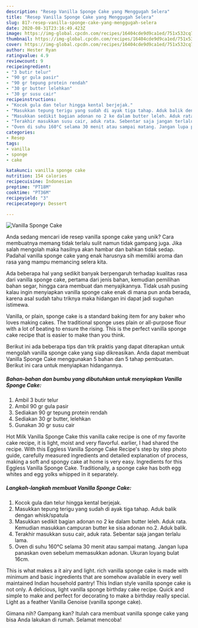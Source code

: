 ```yaml
---
description: "Resep Vanilla Sponge Cake yang Menggugah Selera"
title: "Resep Vanilla Sponge Cake yang Menggugah Selera"
slug: 817-resep-vanilla-sponge-cake-yang-menggugah-selera
date: 2020-08-31T23:16:49.423Z
image: https://img-global.cpcdn.com/recipes/16404cde9d9ca1ed/751x532cq70/vanilla-sponge-cake-foto-resep-utama.jpg
thumbnail: https://img-global.cpcdn.com/recipes/16404cde9d9ca1ed/751x532cq70/vanilla-sponge-cake-foto-resep-utama.jpg
cover: https://img-global.cpcdn.com/recipes/16404cde9d9ca1ed/751x532cq70/vanilla-sponge-cake-foto-resep-utama.jpg
author: Hester Ryan
ratingvalue: 4.9
reviewcount: 9
recipeingredient:
- "3 butir telur"
- "90 gr gula pasir"
- "90 gr tepung protein rendah"
- "30 gr butter lelehkan"
- "30 gr susu cair"
recipeinstructions:
- "Kocok gula dan telur hingga kental berjejak."
- "Masukkan tepung terigu yang sudah di ayak tiga tahap. Aduk balik dengan whisk/spatula"
- "Masukkan sedikit bagian adonan no 2 ke dalam butter leleh. Aduk rata. Kemudian masukkan campuran butter ke sisa adonan no.2. Aduk balik."
- "Terakhir masukkan susu cair, aduk rata. Sebentar saja jangan terlalu lama."
- "Oven di suhu 160°C selama 30 menit atau sampai matang. Jangan lupa panaskan oven sebelum memasukkan adonan. Ukuran loyang bulat 16cm."
categories:
- Resep
tags:
- vanilla
- sponge
- cake

katakunci: vanilla sponge cake 
nutrition: 154 calories
recipecuisine: Indonesian
preptime: "PT18M"
cooktime: "PT36M"
recipeyield: "3"
recipecategory: Dessert

---
```



![Vanilla Sponge Cake](https://img-global.cpcdn.com/recipes/16404cde9d9ca1ed/751x532cq70/vanilla-sponge-cake-foto-resep-utama.jpg)

Anda sedang mencari ide resep vanilla sponge cake yang unik? Cara membuatnya memang tidak terlalu sulit namun tidak gampang juga. Jika salah mengolah maka hasilnya akan hambar dan bahkan tidak sedap. Padahal vanilla sponge cake yang enak harusnya sih memiliki aroma dan rasa yang mampu memancing selera kita.

Ada beberapa hal yang sedikit banyak berpengaruh terhadap kualitas rasa dari vanilla sponge cake, pertama dari jenis bahan, kemudian pemilihan bahan segar, hingga cara membuat dan menyajikannya. Tidak usah pusing kalau ingin menyiapkan vanilla sponge cake enak di mana pun anda berada, karena asal sudah tahu triknya maka hidangan ini dapat jadi suguhan istimewa.

Vanilla, or plain, sponge cake is a standard baking item for any baker who loves making cakes. The traditional sponge uses plain or all-purpose flour with a lot of beating to ensure the rising. This is the perfect vanilla sponge cake recipe that is easier to make than you think.


Berikut ini ada beberapa tips dan trik praktis yang dapat diterapkan untuk mengolah vanilla sponge cake yang siap dikreasikan. Anda dapat membuat Vanilla Sponge Cake menggunakan 5 bahan dan 5 tahap pembuatan. Berikut ini cara untuk menyiapkan hidangannya.

<!--inarticleads1-->

##### Bahan-bahan dan bumbu yang dibutuhkan untuk menyiapkan Vanilla Sponge Cake:

1. Ambil 3 butir telur
1. Ambil 90 gr gula pasir
1. Sediakan 90 gr tepung protein rendah
1. Sediakan 30 gr butter, lelehkan
1. Gunakan 30 gr susu cair


Hot Milk Vanilla Sponge Cake this vanilla cake recipe is one of my favorite cake recipe, it is light, moist and very flavorful. earlier, I had shared the recipe. With this Eggless Vanilla Sponge Cake Recipe&#39;s step by step photo guide, carefully measured ingredients and detailed explanation of process, making a soft and spongy cake at home is very easy. Ingredients for this Eggless Vanilla Sponge Cake. Traditionally, a sponge cake has both egg whites and egg yolks whipped in it separately. 

<!--inarticleads2-->

##### Langkah-langkah membuat Vanilla Sponge Cake:

1. Kocok gula dan telur hingga kental berjejak.
1. Masukkan tepung terigu yang sudah di ayak tiga tahap. Aduk balik dengan whisk/spatula
1. Masukkan sedikit bagian adonan no 2 ke dalam butter leleh. Aduk rata. Kemudian masukkan campuran butter ke sisa adonan no.2. Aduk balik.
1. Terakhir masukkan susu cair, aduk rata. Sebentar saja jangan terlalu lama.
1. Oven di suhu 160°C selama 30 menit atau sampai matang. Jangan lupa panaskan oven sebelum memasukkan adonan. Ukuran loyang bulat 16cm.


This is what makes a it airy and light. rich vanilla sponge cake is made with minimum and basic ingredients that are somehow available in every well maintained Indian household pantry! This Indian style vanilla sponge cake is not only. A delicious, light vanilla sponge birthday cake recipe. Quick and simple to make and perfect for decorating to make a birthday really special. Light as a feather Vanilla Genoise (vanilla sponge cake). 

Gimana nih? Gampang kan? Itulah cara membuat vanilla sponge cake yang bisa Anda lakukan di rumah. Selamat mencoba!
